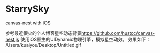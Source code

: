 # StarrySky
canvas-nest with iOS

参考最近很火的个人博客星空动态背景<https://github.com/hustcc/canvas-nest.js>
使用iOS原生的UIDynamic物理引擎，模拟星空动效。
效果如下：
/Users/kuaiyou/Desktop/Untitled.gif


